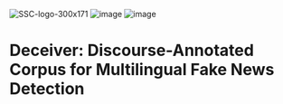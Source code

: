 ![SSC-logo-300x171](https://github.com/franciellevargas/HateBR/blob/1c2ecbc54df5719102d068370b3eca9dacea8334/.github/locus_media.png) ![image](https://user-images.githubusercontent.com/19657817/179374511-8416c300-3115-4a68-85ff-0b6fe460943c.png) ![image](https://user-images.githubusercontent.com/19657817/179374488-144e9574-284c-4c10-810a-803f07a0a582.png)




# Deceiver: Discourse-Annotated Corpus for Multilingual Fake News Detection
